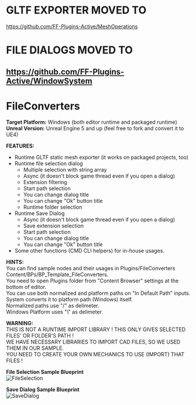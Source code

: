 # GLTF EXPORTER MOVED TO
https://github.com/FF-Plugins-Active/MeshOperations

# FILE DIALOGS MOVED TO
https://github.com/FF-Plugins-Active/WindowSystem
-----------------------------------------------------------------------------------------------------------
# FileConverters
 
**Target Platform:** Windows (both editor runtime and packaged runtime)<br>
**Unreal Version:** Unreal Engine 5 and up (feel free to fork and convert it to UE4)<br>

**FEATURES:**
- Runtime GLTF static mesh exporter (it works on packaged projects, too)
- Runtime file selection dialog
	- Multiple selection with string array
	- Async (it doesn't block game thread even if you open a dialog)
	- Extension filtering
	- Start path selection
	- You can change dialog title
	- You can change "Ok" button title
	- Runtime folder selection
- Runtime Save Dialog
	- Async (it doesn't block game thread even if you open a dialog) 
	- Save extension selection
	- Start path selection
	- You can change dialog title
	- You can change "Ok" button title
- Some other functions (CMD CLI helpers) for in-house usages.

**HINTS:**<br>
You can find sample nodes and their usages in Plugins/FileConverters Content/BPs/BP_Template_FileConverters.<br>
You need to open Plugins folder from "Content Browser" settings at the bottom of editor.<br>
You can use both normalized and platform paths on "In Default Path" inputs. System converts it to platform path (Windows) itself.<br>
Normalized paths use "/" as delimeter.<br>
Windows Platform uses "\\" as delimeter.<br>

**WARNING:**<br>
THIS IS NOT A RUNTIME IMPORT LIBRARY ! THIS ONLY GIVES SELECTED FILES' OR FOLDER'S PATH !<br>
WE HAVE NECESSARY LIBRARIES TO IMPORT CAD FILES, SO WE USED THEM IN OUR SAMPLE.<br>
YOU NEED TO CREATE YOUR OWN MECHANICS TO USE (IMPORT) THAT FILES !<br>

**File Selection Sample Blueprint**<br>
![FileSelection](https://user-images.githubusercontent.com/10528447/201652963-b730b091-3be8-47e6-a534-33eb607d8880.jpg)

**Save Dialog Sample Blueprint**<br>
![SaveDialog](https://user-images.githubusercontent.com/10528447/201652972-f93f7351-f665-4f24-ab5a-7e75b249dd22.jpg)
